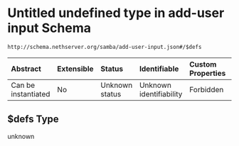 # Untitled undefined type in add-user input Schema

```txt
http://schema.nethserver.org/samba/add-user-input.json#/$defs
```



| Abstract            | Extensible | Status         | Identifiable            | Custom Properties | Additional Properties | Access Restrictions | Defined In                                                                |
| :------------------ | :--------- | :------------- | :---------------------- | :---------------- | :-------------------- | :------------------ | :------------------------------------------------------------------------ |
| Can be instantiated | No         | Unknown status | Unknown identifiability | Forbidden         | Allowed               | none                | [add-user-input.json\*](samba/add-user-input.json "open original schema") |

## $defs Type

unknown
